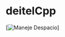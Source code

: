 deitelCpp
=======



[![Maneje Despacio](https://pbs.twimg.com/media/D6k9CnaWkAAcdYv?format=jpg&name=4096x4096)]
